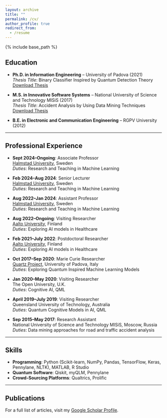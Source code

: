 ```yaml
---
layout: archive
title: ""
permalink: /cv/
author_profile: true
redirect_from:
  - /resume
---
```


{% include base_path %}


## Education

- **Ph.D. in Information Engineering** – University of Padova (2021)  
  *Thesis Title*: Binary Classifier Inspired by Quantum Detection Theory  
  [Download Thesis](https://github.com/prayagtiwari/prayagtiwari.github.io/tree/master/files/QDM.pdf)  

- **M.S. in Innovative Software Systems** – National University of Science and Technology MISiS (2017)  
  *Thesis Title*: Accident Analysis by Using Data Mining Techniques  
  [Download Thesis](https://github.com/prayagtiwari/prayagtiwari.github.io/tree/master/files/ACD.pdf)  

- **B.E. in Electronic and Communication Engineering** – RGPV University (2012)  

---

## Professional Experience

- **Sept 2024–Ongoing**: Associate Professor  
  [Halmstad University](https://www.hh.se/pdben?person=52C5C37B-703C-4A11-B31D-E70F516A08A2), Sweden  
  *Duties*: Research and Teaching in Machine Learning  

- **Feb 2024–Aug 2024**: Senior Lecturer  
  [Halmstad University](https://www.hh.se/pdben?person=52C5C37B-703C-4A11-B31D-E70F516A08A2), Sweden  
  *Duties*: Research and Teaching in Machine Learning  

- **Aug 2022–Jan 2024**: Assistant Professor  
  [Halmstad University](https://www.hh.se/pdben?person=52C5C37B-703C-4A11-B31D-E70F516A08A2), Sweden  
  *Duties*: Research and Teaching in Machine Learning  

- **Aug 2022–Ongoing**: Visiting Researcher  
  [Aalto University](https://research.aalto.fi/en/persons/prayag-tiwari), Finland  
  *Duties*: Exploring AI models in Healthcare  

- **Feb 2021–July 2022**: Postdoctoral Researcher  
  [Aalto University](https://research.aalto.fi/en/persons/prayag-tiwari), Finland  
  *Duties*: Exploring AI models in Healthcare  

- **Oct 2017–Sep 2020**: Marie Curie Researcher  
  [Quartz Project](http://www.quartz-itn.eu/projects/esr-11), University of Padova, Italy  
  *Duties*: Exploring Quantum Inspired Machine Learning Models  

- **Jan 2020–May 2020**: Visiting Researcher  
  The Open University, U.K.  
  *Duties*: Cognitive AI, QML  

- **April 2019–July 2019**: Visiting Researcher  
  Queensland University of Technology, Australia  
  *Duties*: Quantum Cognitive Models in AI, QML  

- **Sep 2015–May 2017**: Research Assistant  
  National University of Science and Technology MISiS, Moscow, Russia  
  *Duties*: Data mining approaches for road and traffic accident analysis  

---

## Skills

- **Programming**: Python (Scikit-learn, NumPy, Pandas, TensorFlow, Keras, Pennylane, NLTK), MATLAB, R Studio  
- **Quantum Software**: Qiskit, myQLM, Pennylane  
- **Crowd-Sourcing Platforms**: Qualtrics, Prolific  

---

## Publications

For a full list of articles, visit my [Google Scholar Profile](https://scholar.google.it/citations?hl=en&user=sDnmJ_YAAAAJ&view_op=list_works&sortby=pubdate).


